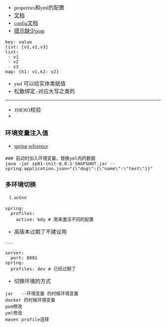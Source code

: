 <span  style="font-family: Simsun,serif; font-size: 17px; ">

- properties和yml的配置
- [文档](https://docs.spring.io/spring-boot/docs/current/reference/html/features.html#features)
- [config文档](https://docs.spring.io/spring-boot/docs/current/reference/html/features.html#features.external-config.typesafe-configuration-properties)
- [提示缺少pom](https://docs.spring.io/spring-boot/docs/2.3.1.RELEASE/reference/html/appendix-configuration-metadata.html#configuration-metadata-annotation-processor)

~~~
key: value
list: [v1,v2,v3]
list:
 - v1
 - v2
 - v3
map: {k1: v1,k2: v2}
~~~
- yml 可以给实体类赋值
- 松散绑定,-对应大写之类的

---

- JSR303校验
- 

### 环境变量注入值

- [spring reference](https://docs.spring.io/spring-boot/docs/2.6.4/reference/htmlsingle/#features.external-config.application-json)
~~~
### 启动时加入环境变量，替换yml内的数据
java -jar sp01-init-0.0.1-SNAPSHOT.jar --spring.application.json="{\"dog\":{\"name\":\"test\"}}"

~~~

### 多环境切换

1. active
~~~
spring:
  profiles:
    active: bdy # 用来激活不同的配置
~~~
- 高版本过期了不建议用
~~~
---

server:
  port: 8081
spring:
  profiles: dev # 已经过期了
~~~

- 切换环境的方式
~~~
jar   --环境变量 的时候环境变量
docker 的时候环境变量
pom修改 
yml修改 
maven profile选择
~~~

</span>